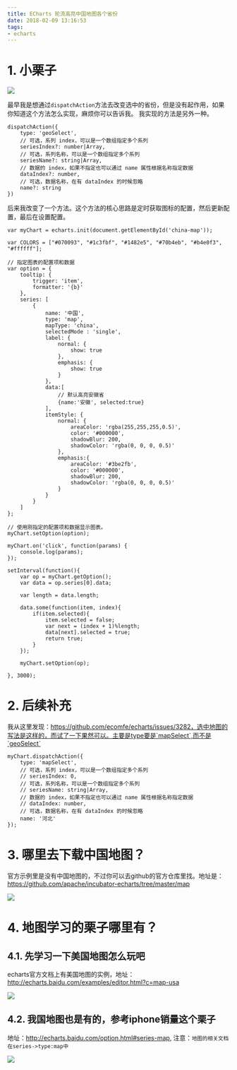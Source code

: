 ```yaml
---
title: ECharts 轮流高亮中国地图各个省份
date: 2018-02-09 13:16:53
tags:
- echarts
---
```


# 1. 小栗子

![](https://wdd.js.org/img/images/20180209131759_k10o0Z_bVVWEB.jpeg)

最早我是想通过`dispatchAction`方法去改变选中的省份，但是没有起作用，如果你知道这个方法怎么实现，麻烦你可以告诉我。
我实现的方法是另外一种。

```
dispatchAction({
    type: 'geoSelect',
    // 可选，系列 index，可以是一个数组指定多个系列
    seriesIndex?: number|Array,
    // 可选，系列名称，可以是一个数组指定多个系列
    seriesName?: string|Array,
    // 数据的 index，如果不指定也可以通过 name 属性根据名称指定数据
    dataIndex?: number,
    // 可选，数据名称，在有 dataIndex 的时候忽略
    name?: string
})
```

后来我改变了一个方法。这个方法的核心思路是定时获取图标的配置，然后更新配置，最后在设置配置。
```
var myChart = echarts.init(document.getElementById('china-map'));

var COLORS = ["#070093", "#1c3fbf", "#1482e5", "#70b4eb", "#b4e0f3", "#ffffff"];

// 指定图表的配置项和数据
var option = {
    tooltip: {
        trigger: 'item',
        formatter: '{b}'
    },
    series: [
        {
            name: '中国',
            type: 'map',
            mapType: 'china',
            selectedMode : 'single',
            label: {
                normal: {
                    show: true
                },
                emphasis: {
                    show: true
                }
            },
            data:[
                // 默认高亮安徽省
                {name:'安徽', selected:true}
            ],
            itemStyle: {
                normal: {
                    areaColor: 'rgba(255,255,255,0.5)',
                    color: '#000000',
                    shadowBlur: 200,
                    shadowColor: 'rgba(0, 0, 0, 0.5)'
                },
                emphasis:{
                    areaColor: '#3be2fb',
                    color: '#000000',
                    shadowBlur: 200,
                    shadowColor: 'rgba(0, 0, 0, 0.5)'
                }
            }
        }
    ]
};

// 使用刚指定的配置项和数据显示图表。
myChart.setOption(option);

myChart.on('click', function(params) {
    console.log(params);
});

setInterval(function(){
    var op = myChart.getOption();
    var data = op.series[0].data;

    var length = data.length;

    data.some(function(item, index){
        if(item.selected){
            item.selected = false;
            var next = (index + 1)%length;
            data[next].selected = true;
            return true;
        }
    });

    myChart.setOption(op);

}, 3000);
```

# 2. 后续补充
我从这里发现：https://github.com/ecomfe/echarts/issues/3282，选中地图的写法是这样的，而试了一下果然可以。主要是type要是`mapSelect`,而不是`geoSelect`
```
myChart.dispatchAction({
    type: 'mapSelect',
    // 可选，系列 index，可以是一个数组指定多个系列
    // seriesIndex: 0,
    // 可选，系列名称，可以是一个数组指定多个系列
    // seriesName: string|Array,
    // 数据的 index，如果不指定也可以通过 name 属性根据名称指定数据
    // dataIndex: number,
    // 可选，数据名称，在有 dataIndex 的时候忽略
    name: '河北'
});
```

# 3. 哪里去下载中国地图？

官方示例里是没有中国地图的，不过你可以去github的官方仓库里找。地址是：https://github.com/apache/incubator-echarts/tree/master/map

![](https://wdd.js.org/img/images/20180509112951_wNvh6u_Jietu20180509-112929.jpeg)

# 4. 地图学习的栗子哪里有？

## 4.1. 先学习一下美国地图怎么玩吧

echarts官方文档上有美国地图的实例，地址：http://echarts.baidu.com/examples/editor.html?c=map-usa

![](https://wdd.js.org/img/images/20180509113143_019h7i_Jietu20180509-113135.jpeg)

## 4.2. 我国地图也是有的，参考iphone销量这个栗子

地址：http://echarts.baidu.com/option.html#series-map, 注意：`地图的相关文档在series->type:map中`

![](https://wdd.js.org/img/images/20180509113253_Y1hJI4_Jietu20180509-113227.jpeg)


